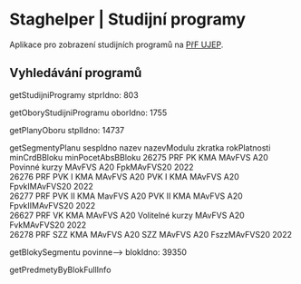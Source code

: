 # Staghelper | Studijní programy

Aplikace pro zobrazení studijních programů na [PřF UJEP](https://prf.ujep.cz/).

## Vyhledávání programů

getStudijniProgramy
stprIdno: 803

getOboryStudijniProgramu
oborIdno: 1755

getPlanyOboru
stplIdno: 14737

getSegmentyPlanu
sespIdno	nazev	nazevModulu	zkratka	rokPlatnosti	minCrdBBloku	minPocetAbsBBloku
26275	PRF PK KMA MAvFVS A20	Povinné kurzy MAvFVS A20	FpkMAvFVS20	2022		
26276	PRF PVK I KMA MAvFVS A20	PVK I KMA MAvFVS A20	FpvkIMAvFVS20	2022		
26277	PRF PVK II KMA MavFVS A20	PVK II KMA MAvFVS A20	FpvkIIMAvFVS20	2022		
26627	PRF VK KMA MAvFVS A20	Volitelné kurzy MAvFVS A20	FvkMAvFVS20	2022		
26278	PRF SZZ KMA MAvFVS A20	SZZ MAvFVS A20	FszzMAvFVS20	2022		

getBlokySegmentu
povinne-->
blokIdno: 39350

getPredmetyByBlokFullInfo